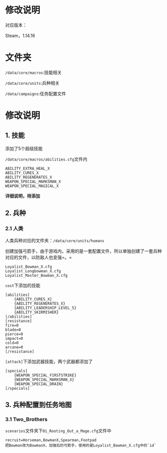 # 修改说明

对应版本：

Steam，1.14.16

# 文件夹

`/data/core/macros`:技能相关

`/data/core/units`:兵种相关

`/data/campaigns`:任务配置文件

# 修改说明

## 1. 技能

添加了5个超级技能

`/data/core/macros/abilities.cfg`文件内

```
ABILITY_EXTRA_HEAL_X
ABILITY_CURES_X
ABILITY_REGENERATES_X
WEAPON_SPECIAL_MARKSMAN_X
WEAPON_SPECIAL_MAGICAL_X
```

**详细说明，待添加**

## 2. 兵种

### 2.1 人类

人类兵种对应的文件夹：`/data/core/units/humans`

创建加强弓箭手，由于游戏内，采用的是一套配置文件，所以单独创建了一套兵种对应的文件，以防敌人也变强=。=

```
Loyalist_Bowman_X.cfg
Loyalist_Longbowman_X.cfg
Loyalist_Master_Bowman_X.cfg
```

`cost`下添加的技能

```
[abilities]
    {ABILITY_CURES_X}
    {ABILITY_REGENERATES_X}
    {ABILITY_LEADERSHIP_LEVEL_5}
    {ABILITY_SKIRMISHER}
[/abilities]
[resistance]
fire=0
blade=0
pierce=0
impact=0
cold=0
arcane=0
[/resistance]
```

`[attack]`下添加武器技能，两个武器都添加了

```
[specials]
    {WEAPON_SPECIAL_FIRSTSTRIKE}
    {WEAPON_SPECIAL_MARKSMAN_X}
    {WEAPON_SPECIAL_DRAIN}
[/specials]
```

## 3. 兵种配置到任务地图

### 3.1 Two_Brothers

`scenarios`文件夹下`01_Rooting_Out_a_Mage.cfg`文件中

```
recruit=Horseman,BowmanX,Spearman,Footpad
把Bowman改为BowmanX，加强后的弓箭手，使用的是Loyalist_Bowman_X.cfg中的`id`
```
